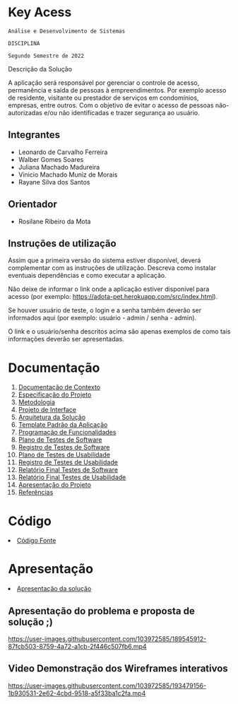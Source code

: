 # Key Acess

`Análise e Desenvolvimento de Sistemas`

`DISCIPLINA`

`Segundo Semestre de 2022`

Descrição da Solução

A aplicação será responsável por gerenciar o controle de acesso, permanência e saída de pessoas à empreendimentos. Por exemplo acesso de residente, visitante ou prestador de serviços em condomínios, empresas, entre outros. Com o objetivo de evitar o acesso de pessoas não-autorizadas e/ou não identificadas e trazer segurança ao usuário.

## Integrantes

* Leonardo de Carvalho Ferreira
* Walber Gomes Soares 
* Juliana Machado Madureira
* Vinicio Machado Muniz de Morais
* Rayane Silva dos Santos

## Orientador

* Rosilane Ribeiro da Mota

## Instruções de utilização

Assim que a primeira versão do sistema estiver disponível, deverá complementar com as instruções de utilização. Descreva como instalar eventuais dependências e como executar a aplicação.

Não deixe de informar o link onde a aplicação estiver disponível para acesso (por exemplo: https://adota-pet.herokuapp.com/src/index.html).

Se houver usuário de teste, o login e a senha também deverão ser informados aqui (por exemplo: usuário - admin / senha - admin).

O link e o usuário/senha descritos acima são apenas exemplos de como tais informações deverão ser apresentadas.

# Documentação

<ol>
<li><a href="docs/01-Documentação de Contexto.md"> Documentação de Contexto</a></li>
<li><a href="docs/02-Especificação do Projeto.md"> Especificação do Projeto</a></li>
<li><a href="docs/03-Metodologia.md"> Metodologia</a></li>
<li><a href="docs/04-Projeto de Interface.md"> Projeto de Interface</a></li>
<li><a href="docs/05-Arquitetura da Solução.md"> Arquitetura da Solução</a></li>
<li><a href="docs/06-Template Padrão da Aplicação.md"> Template Padrão da Aplicação</a></li>
<li><a href="docs/07-Programação de Funcionalidades.md"> Programação de Funcionalidades</a></li>
<li><a href="docs/08-Plano de Testes de Software.md"> Plano de Testes de Software</a></li>
<li><a href="docs/09-Registro de Testes de Software.md"> Registro de Testes de Software</a></li>
<li><a href="docs/10-Plano de Testes de Usabilidade.md"> Plano de Testes de Usabilidade</a></li>
<li><a href="docs/11-Registro de Testes de Usabilidade.md"> Registro de Testes de Usabilidade</a></li>
<li><a href="docs/10-Relatório Final Testes de Software.md"> Relatório Final Testes de Software</a></li>
<li><a href="docs/11-Relatório Final Testes de Usabilidade.md"> Relatório Final Testes de Usabilidade</a></li>
<li><a href="docs/12-Apresentação do Projeto.md"> Apresentação do Projeto</a></li>
<li><a href="docs/13-Referências.md"> Referências</a></li>
</ol>

# Código

<li><a href="src/README.md"> Código Fonte</a></li>

# Apresentação

<li><a href="presentation/README.md"> Apresentação da solução</a></li>

## Apresentação do problema e proposta de solução ;) 


https://user-images.githubusercontent.com/103972585/189545912-87fcb503-8759-4a72-a1cb-2f446c507fb6.mp4


## Video Demonstração dos Wireframes interativos

https://user-images.githubusercontent.com/103972585/193479156-1b930531-2e62-4cbd-9518-a5f33ba1c2fa.mp4

